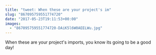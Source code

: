 ```yaml
---
title: "tweet: When these are your project's im"
slug: "867095759551774720"
date: "2017-05-23T19:11:53+00:00"
images:
  - "867095759551774720-DAiK5l6W0AEELWu.jpg"
---
```

When these are your project's imports, you know its going to be a good day! 